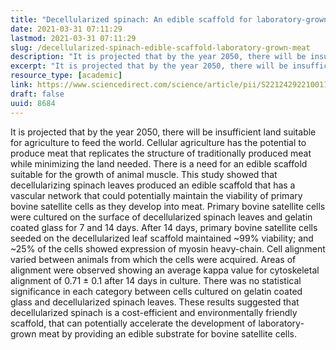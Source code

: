 ```yaml
---
title: "Decellularized spinach: An edible scaffold for laboratory-grown meat"
date: 2021-03-31 07:11:29
lastmod: 2021-03-31 07:11:29
slug: /decellularized-spinach-edible-scaffold-laboratory-grown-meat
description: "It is projected that by the year 2050, there will be insufficient land suitable for agriculture to feed the world. Cellular agriculture has the potential to produce meat that replicates the structure of traditionally produced meat while minimizing the land needed. There is a need for an edible scaffold suitable for the growth of animal muscle. This study showed that decellularizing spinach leaves produced an edible scaffold that has a vascular network that could potentially maintain the viability of primary bovine satellite cells as they develop into meat."
excerpt: "It is projected that by the year 2050, there will be insufficient land suitable for agriculture to feed the world. Cellular agriculture has the potential to produce meat that replicates the structure of traditionally produced meat while minimizing the land needed. There is a need for an edible scaffold suitable for the growth of animal muscle. This study showed that decellularizing spinach leaves produced an edible scaffold that has a vascular network that could potentially maintain the viability of primary bovine satellite cells as they develop into meat."
resource_type: [academic]
link: https://www.sciencedirect.com/science/article/pii/S2212429221001115
draft: false
uuid: 8684
---
```

It is projected that by the year 2050, there will be insufficient land
suitable for agriculture to feed the world. Cellular agriculture has the
potential to produce meat that replicates the structure of traditionally
produced meat while minimizing the land needed. There is a need for an
edible scaffold suitable for the growth of animal muscle. This study
showed that decellularizing spinach leaves produced an edible scaffold
that has a vascular network that could potentially maintain the
viability of primary bovine satellite cells as they develop into meat.
Primary bovine satellite cells were cultured on the surface of
decellularized spinach leaves and gelatin coated glass for 7 and 14
days. After 14 days, primary bovine satellite cells seeded on the
decellularized leaf scaffold maintained \~99% viability; and \~25% of
the cells showed expression of myosin heavy-chain. Cell alignment varied
between animals from which the cells were acquired. Areas of alignment
were observed showing an average kappa value for cytoskeletal alignment
of 0.71 ± 0.1 after 14 days in culture. There was no statistical
significance in each category between cells cultured on gelatin coated
glass and decellularized spinach leaves. These results suggested that
decellularized spinach is a cost-efficient and environmentally friendly
scaffold, that can potentially accelerate the development of
laboratory-grown meat by providing an edible substrate for bovine
satellite cells.
